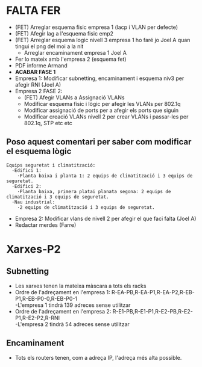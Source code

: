 # FALTA FER
- (FET) Arreglar esquema fisic empresa 1 (lacp i VLAN per defecte)
- (FET) Afegir lag a l'esquema fisic emp2
- (FET) Arreglar esquema logic nivell 3 empresa 1 ho faré jo Joel A quan tingui el png del moi a la nit
  - Arreglar encaminament empresa 1 Joel A
- Fer lo mateix amb l'empresa 2 (esquema fet)
- PDF informe Armand
- **ACABAR FASE 1**
- Empresa 1: Modificar subnetting, encaminament i esquema niv3 per afegir RNI (Joel A)
- Empresa 2 FASE 2:
  - (FET) Afegir VLANs a Assignació VLANs
  - Modificar esquema físic i lògic per afegir les VLANs per 802.1q
  - Modificar assignació de ports per a afegir els ports que siguin
  - Modificar creació VLANs nivell 2 per crear VLANs i passar-les per 802.1q, STP etc etc
## Poso aquest comentari per saber com modificar el esquema lògic
    Equips seguretat i climatització:
      ·Edifici 1:
        ·Planta baixa i planta 1: 2 equips de climatització i 3 equips de seguretat.
      ·Edifici 2:
        ·Planta baixa, primera platai planata segona: 2 equips de climatització i 3 equips de seguretat.
      ·Nau industrial:
        ·2 equips de climatització i 3 equips de seguretat.

- Empresa 2: Modificar vlans de nivell 2 per afegir el que faci falta (Joel A)
- Redactar merdes (Farre)

# Xarxes-P2
## Subnetting
- Les xarxes tenen la mateixa màscara a tots els racks  
- Ordre de l'adreçament en l'empresa 1: R-EA-PB,R-EA-P1,R-EA-P2,R-EB-P1,R-EB-P0-0,R-EB-P0-1  
  -L'empresa 1 tindrà 139 adreces sense utilitzar
- Ordre de l'adreçament en l'empresa 2: R-E1-PB,R-E1-P1,R-E2-PB,R-E2-P1,R-E2-P2,R-RNI  
  -L'empresa 2 tindrà 54 adreces sense utilitzar
## Encaminament
- Tots els routers tenen, com a adreça IP, l'adreça més alta possible.
